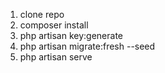 1. clone repo
2. composer install
3. php artisan key:generate
4. php artisan migrate:fresh --seed
5. php artisan serve
